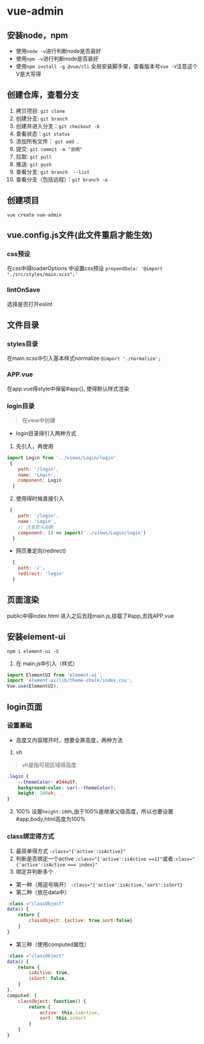 # vue-admin
## 安装node，npm
- 使用`node -v`进行判断node是否装好
- 使用`npm -v`进行判断node是否装好
- 使用`npm install -g @vue/cli` 全局安装脚手架，查看版本号`vue -V`注意这个V是大写得
## 创建仓库，查看分支
1. 拷贝项目: `git clone`
2. 创建分支: `git branch`
3. 创建并进入分支：`git checkout -b`
4. 查看状态：`git status`
5. 添加所有文件： `git add .`
6. 提交: `git commit -m "说明"`
7. 拉取: `git pull`
8. 推送: `git push`
9. 查看分支: `git branch  --list`
10. 查看分支（包括远程）：`git branch -a`
## 创建项目
`vue create vue-admin`
## vue.config.js文件(此文件重启才能生效)
### css预设
在css中得loaderOptions 中设置css预设
`prependData: '@import "./src/styles/main.scss";'`
### lintOnSave
选择是否打开eslint

## 文件目录
### styles目录
在main.scss中引入基本样式normalize
`@import './normalize';`
### APP.vue
在app.vue得style中保留#app{}, 使得默认样式渲染
### login目录
> 在view中创建
- login目录得引入两种方式
1. 先引入，再使用
```js
import Login from '../views/Login/login'
 {
    path: '/login',
    name: 'Login',
    component: Login
  }
```
2. 使用得时候直接引入
```js
 {
    path: '/login',
    name: 'Login',
    // 注意箭头函数
    component: () => import('../views/Login/login')
  }
```
- 网页重定向(redirect)
```js
  {
    path: '/',
    redirect: 'login'
  }
```
## 页面渲染
public中得index.html 进入之后去找main.js,挂载了#app,去找APP.vue

## 安装element-ui
`npm i element-ui -S`
1. 在 main.js中引入（样式）
```js
import ElementUI from 'element-ui';
import 'element-ui/lib/theme-chalk/index.css';
Vue.use(ElementUI);
```
## login页面
### 设置基础
- 高度又内容撑开时，想要全屏高度，两种方法
1. vh
> vh是指可视区域得高度
```css
.login {
    --themeColor: #344a5f;
    background-color: var(--themeColor);
    height: 100vh;
}
```
2. 100%
设置`height:100%`,由于100%是继承父级高度，所以也要设置#app,body,html高度为100%
### class绑定得方式
1. 最简单得方式
`:class="{'active':isActive}"`
2. 判断是否绑定一个active
`:class="{'active':isActive ==1}"`或者`:class="{'active':isActive === index}"`
3. 绑定并判断多个
- 第一种（用逗号隔开）
`:class="{'active':isActive,'sort':isSort}`
- 第二种（放在data中）
```js
:class ="classObject"
data() {
    return {
        classObject: {active: true,sort:false}
    }
}
```
- 第三种（使用computed属性）
```js
:class ="classObject"
data() {
    return {
        isActive: true,
        isSort: false,
    }
},
computed: {
    classObject: function() {
        return {
            active: this.isActive,
            sort: this.isSort
        }
    }
}
```
